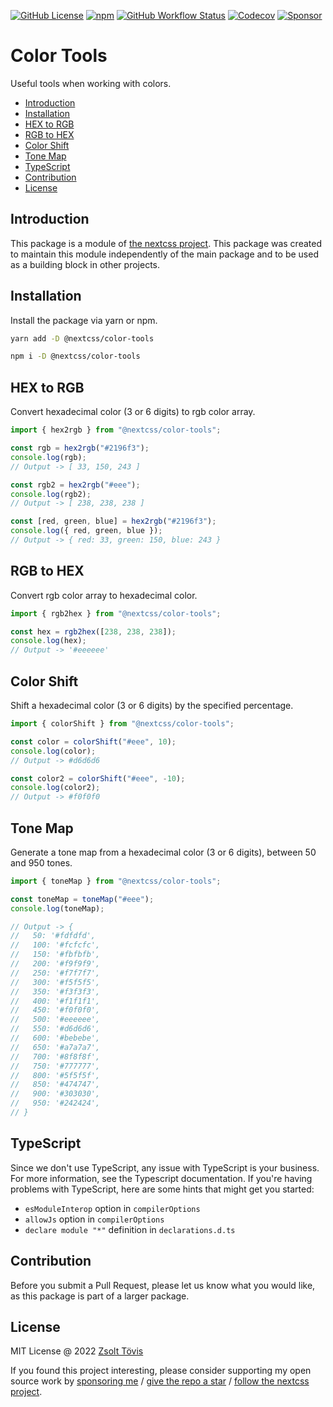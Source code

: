 [![GitHub License](https://img.shields.io/github/license/nextcss/color-tools?style=flat-square)](https://github.com/nextcss/color-tools/blob/main/LICENSE)
[![npm](https://img.shields.io/npm/v/@nextcss/color-tools?style=flat-square)](https://www.npmjs.com/package/@nextcss/color-tools)
[![GitHub Workflow Status](https://img.shields.io/github/workflow/status/nextcss/color-tools/Test%20build)](https://github.com/nextcss/color-tools/actions/workflows/node.js.yml)
[![Codecov](https://img.shields.io/codecov/c/github/nextcss/color-tools?style=flat-square)](https://app.codecov.io/github/nextcss/color-tools)
[![Sponsor](https://img.shields.io/static/v1?label=sponsor&message=❤&color=ff69b4)](https://github.com/sponsors/toviszsolt)

# Color Tools

Useful tools when working with colors.

- [Introduction](#introduction)
- [Installation](#installation)
- [HEX to RGB](#hex-to-rgb)
- [RGB to HEX](#rgb-to-hex)
- [Color Shift](#color-shift)
- [Tone Map](#tone-map)
- [TypeScript](#typescript)
- [Contribution](#contribution)
- [License](#license)

## Introduction

This package is a module of [the nextcss project](https://github.com/nextcss). This package was created to maintain this module independently of the main package and to be used as a building block in other projects.

## Installation

Install the package via yarn or npm.

```bash
yarn add -D @nextcss/color-tools
```

```bash
npm i -D @nextcss/color-tools
```

## HEX to RGB

Convert hexadecimal color (3 or 6 digits) to rgb color array.

```js
import { hex2rgb } from "@nextcss/color-tools";

const rgb = hex2rgb("#2196f3");
console.log(rgb);
// Output -> [ 33, 150, 243 ]

const rgb2 = hex2rgb("#eee");
console.log(rgb2);
// Output -> [ 238, 238, 238 ]

const [red, green, blue] = hex2rgb("#2196f3");
console.log({ red, green, blue });
// Output -> { red: 33, green: 150, blue: 243 }
```

## RGB to HEX

Convert rgb color array to hexadecimal color.

```js
import { rgb2hex } from "@nextcss/color-tools";

const hex = rgb2hex([238, 238, 238]);
console.log(hex);
// Output -> '#eeeeee'
```

## Color Shift

Shift a hexadecimal color (3 or 6 digits) by the specified percentage.

```js
import { colorShift } from "@nextcss/color-tools";

const color = colorShift("#eee", 10);
console.log(color);
// Output -> #d6d6d6

const color2 = colorShift("#eee", -10);
console.log(color2);
// Output -> #f0f0f0
```

## Tone Map

Generate a tone map from a hexadecimal color (3 or 6 digits), between 50 and 950 tones.

```js
import { toneMap } from "@nextcss/color-tools";

const toneMap = toneMap("#eee");
console.log(toneMap);

// Output -> {
//   50: '#fdfdfd',
//   100: '#fcfcfc',
//   150: '#fbfbfb',
//   200: '#f9f9f9',
//   250: '#f7f7f7',
//   300: '#f5f5f5',
//   350: '#f3f3f3',
//   400: '#f1f1f1',
//   450: '#f0f0f0',
//   500: '#eeeeee',
//   550: '#d6d6d6',
//   600: '#bebebe',
//   650: '#a7a7a7',
//   700: '#8f8f8f',
//   750: '#777777',
//   800: '#5f5f5f',
//   850: '#474747',
//   900: '#303030',
//   950: '#242424',
// }
```

## TypeScript

Since we don't use TypeScript, any issue with TypeScript is your business. For more information, see
the Typescript documentation. If you're having problems with TypeScript, here are some hints that
might get you started:

- `esModuleInterop` option in `compilerOptions`
- `allowJs` option in `compilerOptions`
- `declare module "*"` definition in `declarations.d.ts`

## Contribution

Before you submit a Pull Request, please let us know what you would like, as this package is part of a larger package.

## License

MIT License @ 2022 [Zsolt Tövis](https://github.com/toviszsolt)

If you found this project interesting, please consider supporting my open source work by [sponsoring me](https://github.com/sponsors/toviszsolt) / [give the repo a star](https://github.com/nextcss/color-tools) / [follow the nextcss project](https://github.com/nextcss).

